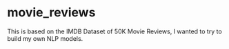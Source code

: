 # movie_reviews
This is based on the IMDB Dataset of 50K Movie Reviews, I wanted to try to build my own NLP models.
